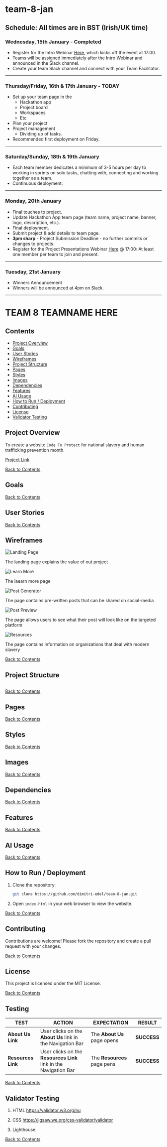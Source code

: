 # team-8-jan

## Schedule: All times are in BST (Irish/UK time)

### Wednesday, 15th January - Completed
- Register for the Intro Webinar [Here](https://events.codeinstitute.net/j/h68vyjxcy5hyw/), which kicks off the event at 17:00.
- Teams will be assigned immediately after the Intro Webinar and announced in the Slack channel.
- Create your team Slack channel and connect with your Team Facilitator.

---

### Thursday/Friday, 16th & 17th January - TODAY
- Set up your team page in the
   - Hackathon app
   - Project board
   - Workspaces
   - Etc
- Plan your project
- Project management
    - Dividing up of tasks.
- Recommended first deployment on Friday.

---

### Saturday/Sunday, 18th & 19th January
- Each team member dedicates a minimum of 3-5 hours per day to working in sprints on solo tasks, chatting with, connecting and working together as a team.
- Continuous deployment.

---

### Monday, 20th January
- Final touches to project.
- Update Hackathon App team page (team name, project name, banner, logo, description, etc.).
- Final deployment.
- Submit project & add details to team page.
- **3pm sharp** - Project Submission Deadline - no further commits or changes to projects.
- Register for the Project Presentations Webinar [Here](https://events.codeinstitute.net/j/2g5k2ebwyk452/) @ 17:00: At least one member per team to join and present.

---

### Tuesday, 21st January
- Winners Announcement
- Winners will be announced at 4pm on Slack.

---

# TEAM 8 TEAMNAME HERE

## Contents
- [Project Overview](#project-overview)
- [Goals](#goals)
- [User Stories](#user-stories)
- [Wireframes](#wireframes)
- [Project Structure](#project-structure)
- [Pages](#pages)
- [Styles](#styles)
- [Images](#images)
- [Dependencies](#dependencies)
- [Features](#features)
- [AI Usage](#ai-usage)
- [How to Run / Deployment](#how-to-run--deployment)
- [Contributing](#contributing)
- [License](#license)
- [Validator Testing](#validator-testing)

## Project Overview
To create a website `Code To Protect` for national slavery and human trafficking prevention month. 

[Project Link](https://mathewisherwood.github.io/Mental-Health-Awareness/)

[Back to Contents](#contents)

## Goals

[Back to Contents](#contents)

## User Stories


[Back to Contents](#contents)

## Wireframes

![Landing Page](/documentation/wireframes/Landing%20Page.png)

The landing page explains the value of out project

![Learn More](/documentation/wireframes/Learn%20More.png)

The laearn more page 

![Post Generator](/documentation/wireframes/Post%20Generator.png)

The page contains pre-written posts that can be shared on social-media

![Post Preview](/documentation/wireframes/Post%20Preview.png)

The page allows users to see what their post will look like on the targeted platform

![Resources](/documentation/wireframes/Resources.png)

The page contains information on organizations that deal with modern slavery

[Back to Contents](#contents)

## Project Structure
```

```
[Back to Contents](#contents)

## Pages


[Back to Contents](#contents)

## Styles


[Back to Contents](#contents)

## Images


[Back to Contents](#contents)

## Dependencies


[Back to Contents](#contents)

## Features


[Back to Contents](#contents)

## AI Usage


[Back to Contents](#contents)

## How to Run / Deployment
1. Clone the repository:
    ```sh
    git clone https://github.com/dimitri-edel/team-8-jan.git
    ```
2. Open `index.html` in your web browser to view the website.

[Back to Contents](#contents)

## Contributing
Contributions are welcome! Please fork the repository and create a pull request with your changes.

[Back to Contents](#contents)

## License
This project is licensed under the MIT License.

[Back to Contents](#contents)

## Testing

| TEST                   | ACTION                                | EXPECTATION                              | RESULT    |
|------------------------|---------------------------------------|------------------------------------------|-----------|
| **About Us Link**   | User clicks on the **About Us** link in the Navigation Bar | The **About Us** page opens            | **SUCCESS** |
| **Resources Link** | User clicks on the **Resources Link** link in the Navigation Bar | The **Resources** page pens            | **SUCCESS** |

[Back to Contents](#contents)

## Validator Testing
1. HTML
https://validator.w3.org/nu

2. CSS
https://jigsaw.we.org/css-validator/validator

3. Lighthouse.

[Back to Contents](#contents)